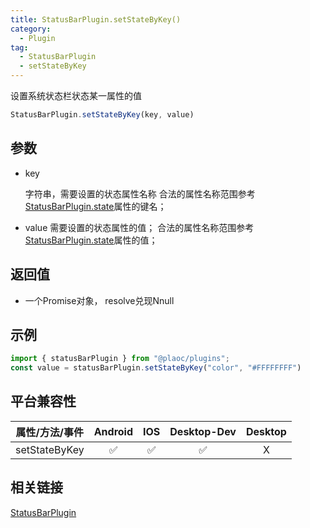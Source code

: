 ```yaml
---
title: StatusBarPlugin.setStateByKey()
category:
  - Plugin
tag:
  - StatusBarPlugin
  - setStateByKey 
---
```


设置系统状态栏状态某一属性的值

```js
StatusBarPlugin.setStateByKey(key, value)
```

## 参数

  - key

    字符串，需要设置的状态属性名称
    合法的属性名称范围参考[StatusBarPlugin.state](./index.md)属性的键名；

  - value
    需要设置的状态属性的值；
    合法的属性名称范围参考[StatusBarPlugin.state](./index.md)属性的值；

## 返回值

  - 一个Promise对象， resolve兑现Nnull

## 示例
```js
import { statusBarPlugin } from "@plaoc/plugins";
const value = statusBarPlugin.setStateByKey("color", "#FFFFFFFF")
```


## 平台兼容性

| 属性/方法/事件 | Android | IOS | Desktop-Dev | Desktop |
|:------------:|:-------:|:---:|:-----------:|:-------:|
| setStateByKey | ✅      | ✅  | ✅          | X       |

## 相关链接

[StatusBarPlugin](./index.md)


